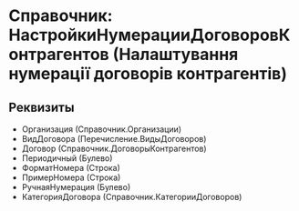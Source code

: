 ﻿# Справочник: НастройкиНумерацииДоговоровКонтрагентов (Налаштування нумерації договорів контрагентів)

## Реквизиты

- Организация (Справочник.Организации)
- ВидДоговора (Перечисление.ВидыДоговоров)
- Договор (Справочник.ДоговорыКонтрагентов)
- Периодичный (Булево)
- ФорматНомера (Строка)
- ПримерНомера (Строка)
- РучнаяНумерация (Булево)
- КатегорияДоговора (Справочник.КатегорииДоговоров)

